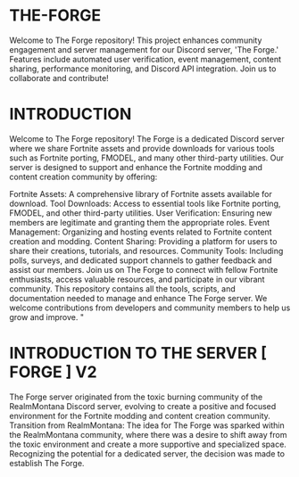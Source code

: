 # THE-FORGE
Welcome to The Forge repository! This project enhances community engagement and server management for our Discord server, 'The Forge.' Features include automated user verification, event management, content sharing, performance monitoring, and Discord API integration. Join us to collaborate and contribute!

# INTRODUCTION
Welcome to The Forge repository! The Forge is a dedicated Discord server where we share Fortnite assets and provide downloads for various tools such as Fortnite porting, FMODEL, and many other third-party utilities. Our server is designed to support and enhance the Fortnite modding and content creation community by offering:

Fortnite Assets: A comprehensive library of Fortnite assets available for download.
Tool Downloads: Access to essential tools like Fortnite porting, FMODEL, and other third-party utilities.
User Verification: Ensuring new members are legitimate and granting them the appropriate roles.
Event Management: Organizing and hosting events related to Fortnite content creation and modding.
Content Sharing: Providing a platform for users to share their creations, tutorials, and resources.
Community Tools: Including polls, surveys, and dedicated support channels to gather feedback and assist our members.
Join us on The Forge to connect with fellow Fortnite enthusiasts, access valuable resources, and participate in our vibrant community. This repository contains all the tools, scripts, and documentation needed to manage and enhance The Forge server. We welcome contributions from developers and community members to help us grow and improve.
"
# INTRODUCTION TO THE SERVER [ FORGE ] V2
The Forge server originated from the toxic burning community of the RealmMontana Discord server, evolving to create a positive and focused environment for the Fortnite modding and content creation community.
Transition from RealmMontana:
The idea for The Forge was sparked within the RealmMontana community, where there was a desire to shift away from the toxic environment and create a more supportive and specialized space.
Recognizing the potential for a dedicated server, the decision was made to establish The Forge.



















